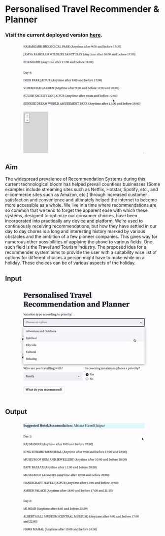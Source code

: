 # Personalised Travel Recommender & Planner
### Visit the current deployed version [here](https://travel-itinerary-generator.streamlit.app/).

![cover_image](./data/Cover-Img.gif)

## Aim

The widespread prevalence of Recommendation Systems during this current technological bloom has helped prevail countless businesses (Some examples include streaming sites such as Netflix, Hotstar, Spotify, etc., and e-commerce sites such as Amazon, etc.) through increased customer satisfaction and convenience and ultimately helped the internet to become more accessible as a whole. We live in a time where recommendations are so common that we tend to forget the apparent ease with which these systems, designed to optimize our consumer choices, have been incorporated into practically any device and platform. We’re used to continuously receiving recommendations, but how they have settled in our day to day chores is a long and interesting history marked by various obstacles and the ambition of a few pioneer companies. This gives way for numerous other possibilities of applying the above to various fields. One such field is the Travel and Tourism Industry. The proposed idea for a recommender system aims to provide the user with a suitability wise list of options for different choices a person might have to make while on a holiday. These choices can be of various aspects of the holiday.

## Input

![frontend](./data/frontend_input.gif)

## Output

![frontend](./data/frontend_output.gif)

